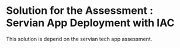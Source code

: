 # Solution for the Assessment : Servian App Deployment with IAC

This solution is depend on the servian tech app assessment.

